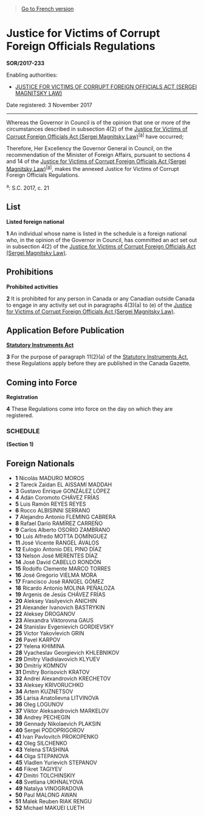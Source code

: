 > [Go to French version](/fr/Règlements/Décrets,%20ordonnances%20et%20règlements%20statutaires/2017/233.md)

# Justice for Victims of Corrupt Foreign Officials Regulations

**SOR/2017-233**

Enabling authorities: 
- [JUSTICE FOR VICTIMS OF CORRUPT FOREIGN OFFICIALS ACT (SERGEI MAGNITSKY LAW)](/en/Acts/Statutes%20of%20Canada/2017/c.%2021.md)

Date registered: 3 November 2017

----------

Whereas the Governor in Council is of the opinion that one or more of the circumstances described in subsection 4(2) of the [Justice for Victims of Corrupt Foreign Officials Act (Sergei Magnitsky Law)](/en/Acts/Statutes%20of%20Canada/2017/c.%2021.md)<sup><a href='#fn_81000-2-3244-E_hq_20705'>[a]</a></sup> have occurred;

Therefore, Her Excellency the Governor General in Council, on the recommendation of the Minister of Foreign Affairs, pursuant to sections 4 and 14 of the [Justice for Victims of Corrupt Foreign Officials Act (Sergei Magnitsky Law)](/en/Acts/Statutes%20of%20Canada/2017/c.%2021.md)<sup><a href='#fn_81000-2-3244-E_hq_20705'>[a]</a></sup>, makes the annexed Justice for Victims of Corrupt Foreign Officials Regulations.



<a name='fn_81000-2-3244-E_hq_20705'><sup>a</sup></a>: S.C. 2017, c. 21<br />


## List



**Listed foreign national**

**1** An individual whose name is listed in the schedule is a foreign national who, in the opinion of the Governor in Council, has committed an act set out in subsection 4(2) of the [Justice for Victims of Corrupt Foreign Officials Act (Sergei Magnitsky Law)](/en/Acts/Statutes%20of%20Canada/2017/c.%2021.md).




## Prohibitions



**Prohibited activities**

**2** It is prohibited for any person in Canada or any Canadian outside Canada to engage in any activity set out in paragraphs 4(3)(a) to (e) of the [Justice for Victims of Corrupt Foreign Officials Act (Sergei Magnitsky Law)](/en/Acts/Statutes%20of%20Canada/2017/c.%2021.md).




## Application Before Publication



**[Statutory Instruments Act](/en/Acts/Revised%20Statutes%20of%20Canada/S/S-22.md)**

**3** For the purpose of paragraph 11(2)(a) of the [Statutory Instruments Act](/en/Acts/Revised%20Statutes%20of%20Canada/S/S-22.md), these Regulations apply before they are published in the Canada Gazette.




## Coming into Force



**Registration**

**4** These Regulations come into force on the day on which they are registered.




### **SCHEDULE** 
**(Section 1)**
## Foreign Nationals
- **1** Nicolás MADURO MOROS
- **2** Tareck Zaidan EL AISSAMI MADDAH
- **3** Gustavo Enrique GONZÁLEZ LÓPEZ
- **4** Adán Coromoto CHÁVEZ FRÍAS
- **5** Luis Ramón REYES REYES
- **6** Rocco ALBISINNI SERRANO
- **7** Alejandro Antonio FLEMING CABRERA
- **8** Rafael Darío RAMÍREZ CARREÑO
- **9** Carlos Alberto OSORIO ZAMBRANO
- **10** Luis Alfredo MOTTA DOMÍNGUEZ
- **11** José Vicente RANGEL ÁVALOS
- **12** Eulogio Antonio DEL PINO DÍAZ
- **13** Nelson José MERENTES DÍAZ
- **14** José David CABELLO RONDÓN
- **15** Rodolfo Clemente MARCO TORRES
- **16** José Gregorio VIELMA MORA
- **17** Francisco José RANGEL GÓMEZ
- **18** Ricardo Antonio MOLINA PEÑALOZA
- **19** Argenis de Jesús CHÁVEZ FRÍAS
- **20** Aleksey Vasilyevich ANICHIN
- **21** Alexander Ivanovich BASTRYKIN
- **22** Aleksey DROGANOV
- **23** Alexandra Viktorovna GAUS
- **24** Stanislav Evgenievich GORDIEVSKY
- **25** Victor Yakovlevich GRIN
- **26** Pavel KARPOV
- **27** Yelena KHIMINA
- **28** Vyacheslav Georgievich KHLEBNIKOV
- **29** Dmitry Vladislavovich KLYUEV
- **30** Dmitriy KOMNOV
- **31** Dmitry Borisovich KRATOV
- **32** Andrei Alexandrovich KRECHETOV
- **33** Aleksey KRIVORUCHKO
- **34** Artem KUZNETSOV
- **35** Larisa Anatolievna LITVINOVA
- **36** Oleg LOGUNOV
- **37** Viktor Aleksandrovich MARKELOV
- **38** Andrey PECHEGIN
- **39** Gennady Nikolaevich PLAKSIN
- **40** Sergei PODOPRIGOROV
- **41** Ivan Pavlovitch PROKOPENKO
- **42** Oleg SILCHENKO
- **43** Yelena STASHINA
- **44** Olga STEPANOVA
- **45** Vladlen Yurievich STEPANOV
- **46** Fikret TAGIYEV
- **47** Dmitri TOLCHINSKIY
- **48** Svetlana UKHNALYOVA
- **49** Natalya VINOGRADOVA
- **50** Paul MALONG AWAN
- **51** Malek Reuben RIAK RENGU
- **52** Michael MAKUEI LUETH

